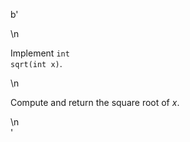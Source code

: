 b'<div class="question-description">\n<p><p>Implement <code>int sqrt(int x)</code>.</p>\n<p>Compute and return the square root of <i>x</i>.</p></p>\n</div>'
